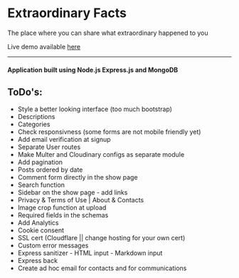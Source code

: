 # Extraordinary Facts

The place where you can share what extraordinary happened to you

Live demo available [here](http://extraordinary.gq)

<hr>

#### Application built using Node.js Express.js and MongoDB  

## ToDo's:

- Style a better looking interface (too much bootstrap)
- Descriptions
- Categories
- Check responsivness (some forms are not mobile friendly yet)
- Add email verification at signup
- Separate User routes
- Make Multer and Cloudinary configs as separate module
- Add pagination
- Posts ordered by date
- Comment form directly in the show page
- Search function
- Sidebar on the show page - add links
- Privacy & Terms of Use | About & Contacts
- Image crop function at upload
- Required fields in the schemas
- Add Analytics
- Cookie consent
- SSL cert (Cloudflare || change hosting for your own cert)
- Custom error messages
- Express sanitizer - HTML input - Markdown input
- Express back
- Create ad hoc email for contacts and for communications